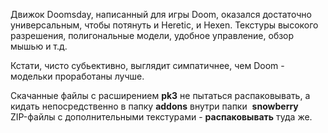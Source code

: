 Движок Doomsday, написанный для игры Doom, оказался достаточно универсальным, чтобы потянуть и Heretic, и Hexen. Текстуры высокого разрешения, полигональные модели, удобное управление, обзор мышью и т.д.

Кстати, чисто субьективно, выглядит симпатичнее, чем Doom - модельки проработаны лучше.

Скачанные файлы с расширением **pk3** не пытаться распаковывать, а кидать непосредственно в папку **addons** внутри папки  **snowberry**   
ZIP-файлы с дополнительными текстурами - **распаковывать** туда же.